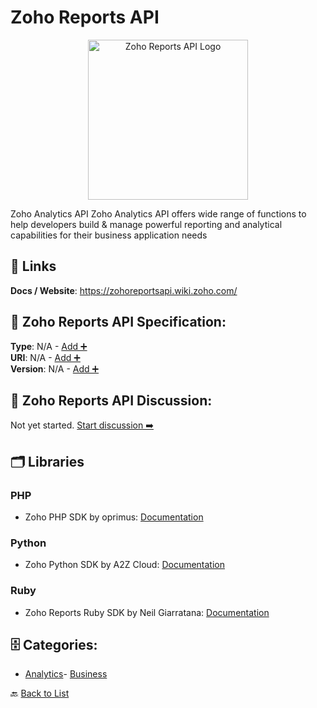 # Zoho Reports API
<p align="center">
    <img width="256" src="https://raw.githubusercontent.com/apis-list/apis-list/main/apis/zoho-reports-api/logo_256x256.png" alt="Zoho Reports API Logo"/>
</p>
Zoho Analytics API Zoho Analytics API offers wide range of functions to help developers build & manage powerful reporting and analytical capabilities for their business application needs

##  🔗 Links
**Docs / Website**: https://zohoreportsapi.wiki.zoho.com/

## 🧬 Zoho Reports API Specification:
**Type**: N/A - [Add ➕](https://github.com/apis-list/apis-list/edit/main/apis.yaml#L22990)  
**URI**: N/A - [Add ➕](https://github.com/apis-list/apis-list/edit/main/apis.yaml#L22990)  
**Version**: N/A - [Add ➕](https://github.com/apis-list/apis-list/edit/main/apis.yaml#L22990)

## 💬 Zoho Reports API Discussion:
Not yet started. [Start discussion ➡️](https://github.com/apis-list/apis-list/discussions/new)

## 🗂️ Libraries
### PHP
- Zoho PHP SDK by oprimus: [Documentation](https://github.com/oprimus/PHP-Zoho)
### Python
- Zoho Python SDK by A2Z Cloud: [Documentation](https://github.com/A2Z-Cloud/Talk-Zoho)
### Ruby
- Zoho Reports Ruby SDK by Neil Giarratana: [Documentation](https://github.com/neilsmind/zoho_reports)


## 🗄️ Categories:
- [Analytics](https://github.com/apis-list/apis-list#analytics-)- [Business](https://github.com/apis-list/apis-list#business-)

🔙  [Back to List](https://github.com/apis-list/apis-list)

